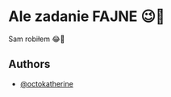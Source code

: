 # Ale zadanie FAJNE 😉🧈

Sam robiłem 😂🤑

## Authors

- [@octokatherine](https://www.github.com/meqiu12344)
